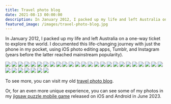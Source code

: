 ```yaml
---
title: Travel photo blog
date: 2021-08-13 00:00:00
description: In January 2012, I packed up my life and left Australia on a one-way ticket to explore the world. I documented this life-changing journey with just the phone in my pocket, using iOS photo editing apps, Tumblr, and Instagram (years before the latter reached mainstream popularity)...
featured_image: /images/travel-photo-blog.jpg
---
```


In January 2012, I packed up my life and left Australia on a one-way ticket to explore the world. I documented this life-changing journey with just the phone in my pocket, using iOS photo editing apps, Tumblr, and Instagram (years before the latter reached mainstream popularity).

<div class="gallery" data-columns="2">
	<img src="/images/travel-photo-blog-01.jpg">
    <img src="/images/travel-photo-blog-02.jpg">
    <img src="/images/travel-photo-blog-03.jpg">
    <img src="/images/travel-photo-blog-04.jpg">
    <img src="/images/travel-photo-blog-05.jpg">
    <img src="/images/travel-photo-blog-06.jpg">
    <img src="/images/travel-photo-blog-07.jpg">
    <img src="/images/travel-photo-blog-08.jpg">
    <img src="/images/travel-photo-blog-09.jpg">
    <img src="/images/travel-photo-blog-10.jpg">
    <img src="/images/travel-photo-blog-11.jpg">
    <img src="/images/travel-photo-blog-12.jpg">
    <img src="/images/travel-photo-blog-13.jpg">
    <img src="/images/travel-photo-blog-14.jpg">
    <img src="/images/travel-photo-blog-15.jpg">
    <img src="/images/travel-photo-blog-16.jpg">
    <img src="/images/travel-photo-blog-17.jpg">
    <img src="/images/travel-photo-blog-18.jpg">
    <img src="/images/travel-photo-blog-19.jpg">
    <img src="/images/travel-photo-blog-20.jpg">
    <img src="/images/travel-photo-blog-21.jpg">
    <img src="/images/travel-photo-blog-22.jpg">
    <img src="/images/travel-photo-blog-23.jpg">
    <img src="/images/travel-photo-blog-24.jpg">
    <img src="/images/travel-photo-blog-25.jpg">
    <img src="/images/travel-photo-blog-26.jpg">
    <img src="/images/travel-photo-blog-27.jpg">
    <img src="/images/travel-photo-blog-28.jpg">
    <img src="/images/travel-photo-blog-29.jpg">
    <img src="/images/travel-photo-blog-30.jpg">
    <img src="/images/travel-photo-blog-31.jpg">
    <img src="/images/travel-photo-blog-32.jpg">
</div>

To see more, you can visit my old [travel photo blog](https://wozzingwithwoz.tumblr.com/).

Or, for an even more unique experience, you can see some of my photos in my [jigsaw puzzle mobile game](http://www.adamwozniak.com/personal/jigsaw-puzzle-delight-mobile-game) released on iOS and Android in June 2023.
